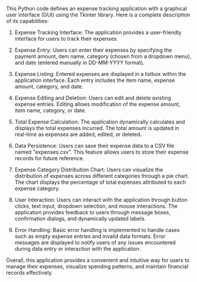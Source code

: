 This Python code defines an expense tracking application with a graphical user interface (GUI) using the Tkinter library. 
Here is a complete description of its capabilities:

1. Expense Tracking Interface:
The application provides a user-friendly interface for users to track their expenses.

2. Expense Entry:
Users can enter their expenses by specifying the payment amount, item name, category (chosen from a dropdown menu), and date (entered manually in DD-MM-YYYY format).

3. Expense Listing:
Entered expenses are displayed in a listbox within the application interface. Each entry includes the item name, expense amount, category, and date.

4. Expense Editing and Deletion:
Users can edit and delete existing expense entries. Editing allows modification of the expense amount, item name, category, or date.

5. Total Expense Calculation:
The application dynamically calculates and displays the total expenses incurred. The total amount is updated in real-time as expenses are added, edited, or deleted.

6. Data Persistence:
Users can save their expense data to a CSV file named "expenses.csv". This feature allows users to store their expense records for future reference.

7. Expense Category Distribution Chart:
Users can visualize the distribution of expenses across different categories through a pie chart. The chart displays the percentage of total expenses attributed to each expense category.

8. User Interaction:
Users can interact with the application through button clicks, text input, dropdown selection, and mouse interactions. The application provides feedback to users through message boxes, confirmation dialogs, and dynamically updated labels.

9. Error Handling:
Basic error handling is implemented to handle cases such as empty expense entries and invalid data formats. Error messages are displayed to notify users of any issues encountered during data entry or interaction with the application.

Overall, this application provides a convenient and intuitive way for users to manage their expenses, visualize spending patterns, and maintain financial records effectively.
